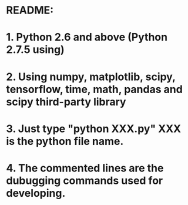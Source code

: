 # README:
# 1. Python 2.6 and above (Python 2.7.5 using)
# 2. Using numpy, matplotlib, scipy, tensorflow, time, math, pandas and scipy third-party library
# 3. Just type "python XXX.py" XXX is the python file name.
# 4. The commented lines are the dubugging commands used for developing.
